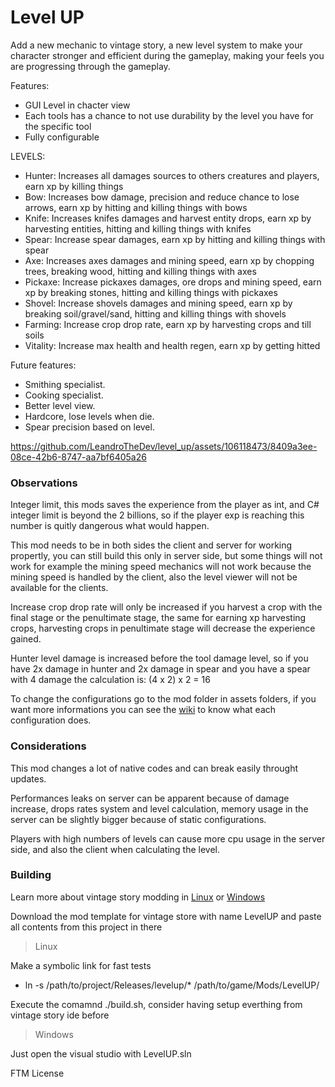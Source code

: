 # Level UP
Add a new mechanic to vintage story, a new level system to make your character stronger and efficient during the gameplay, making your feels you are progressing through the gameplay.

Features:
- GUI Level in chacter view
- Each tools has a chance to not use durability by the level you have for the specific tool
- Fully configurable

LEVELS:
- Hunter: Increases all damages sources to others creatures and players, earn xp by killing things
- Bow: Increases bow damage, precision and reduce chance to lose arrows, earn xp by hitting and killing things with bows
- Knife: Increases knifes damages and harvest entity drops, earn xp by harvesting entities, hitting and killing things with knifes
- Spear: Increase spear damages, earn xp by hitting and killing things with spear
- Axe: Increases axes damages and mining speed, earn xp by chopping trees, breaking wood, hitting and killing things with axes
- Pickaxe: Increase pickaxes damages, ore drops and mining speed, earn xp by breaking stones, hitting and killing things with pickaxes
- Shovel: Increase shovels damages and mining speed, earn xp by breaking soil/gravel/sand, hitting and killing things with shovels
- Farming: Increase crop drop rate, earn xp by harvesting crops and till soils
- Vitality: Increase max health and health regen, earn xp by getting hitted

Future features:
- Smithing specialist.
- Cooking specialist.
- Better level view.
- Hardcore, lose levels when die.
- Spear precision based on level.

https://github.com/LeandroTheDev/level_up/assets/106118473/8409a3ee-08ce-42b6-8747-aa7bf6405a26

### Observations
Integer limit, this mods saves the experience from the player as int, and C# integer limit is beyond the 2 billions, so if the player exp is reaching this number is quitly dangerous what would happen.

This mod needs to be in both sides the client and server for working propertly, you can still build this only in server side, but some things will not work for example the mining speed mechanics will not work because the mining speed is handled by the client, also the level viewer will not be available for the clients.

Increase crop drop rate will only be increased if you harvest a crop with the final stage or the penultimate stage, the same for earning xp harvesting crops, harvesting crops in penultimate stage will decrease the experience gained.

Hunter level damage is increased before the tool damage level, so if you have 2x damage in hunter and 2x damage in spear and you have a spear with 4 damage the calculation is: (4 x 2) x 2 = 16

To change the configurations go to the mod folder in assets folders, if you want more informations you can see the [wiki](https://github.com/LeandroTheDev/levelup/wiki) to  know what each configuration does.

### Considerations
This mod changes a lot of native codes and can break easily throught updates.

Performances leaks on server can be apparent because of damage increase, drops rates system and level calculation, 
memory usage in the server can be slightly bigger because of static configurations.

Players with high numbers of levels can cause more cpu usage in the server side, and also the client when calculating the level.

### Building
Learn more about vintage story modding in [Linux](https://github.com/LeandroTheDev/arch_linux/wiki/Games#vintage-story-modding) or [Windows](https://wiki.vintagestory.at/index.php/Modding:Setting_up_your_Development_Environment)

Download the mod template for vintage store with name LevelUP and paste all contents from this project in there

> Linux

Make a symbolic link for fast tests
- ln -s /path/to/project/Releases/levelup/* /path/to/game/Mods/LevelUP/

Execute the comamnd ./build.sh, consider having setup everthing from vintage story ide before

> Windows

Just open the visual studio with LevelUP.sln

FTM License
